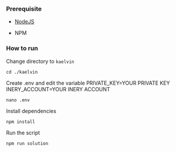 ### Prerequisite

- [NodeJS](https://nodejs.org/en/)

- NPM



### How to run

Change directory to ```kaelvin```

```shell
cd ./kaelvin
```

Create .env and edit the variable
PRIVATE_KEY=YOUR PRIVATE KEY
INERY_ACCOUNT=YOUR INERY ACCOUNT

```shell
nano .env
```

Install dependencies

```shell
npm install
```

Run the script

```
npm run solution
```
